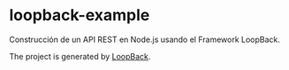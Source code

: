 # loopback-example
Construcción de un API REST en Node.js usando el Framework LoopBack.

The project is generated by [LoopBack](http://loopback.io).

